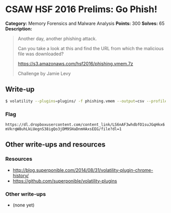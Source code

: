 # CSAW HSF 2016 Prelims: Go Phish!

**Category:** Memory Forensics and Malware Analysis
**Points:** 300
**Solves:** 65
**Description:**

> Another day, another phishing attack.
> 
> Can you take a look at this and find the URL from which the malicious file was downloaded?
>
> https://s3.amazonaws.com/hsf2016/phishing.vmem.7z
>
> Challenge by Jamie Levy

## Write-up

```bash
$ volatility --plugins=plugins/ -f phishing.vmem --output=csv --profile=Win7SP1x86 firefoxdownloads
```

### Flag

`https://dl.dropboxusercontent.com/content_link/LS6nAF3whdbfO1suJGqHkx6mVkrqW8uhLkLUegnS38igQo3jDM9SHaDnmHAxsEEG/file?dl=1`

## Other write-ups and resources

### Resources
* http://blog.superponible.com/2014/08/31/volatility-plugin-chrome-history/
* https://github.com/superponible/volatility-plugins

### Other write-ups
* (none yet)
